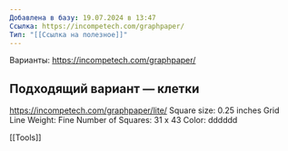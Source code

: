 ```yaml
---
Добавлена в базу: 19.07.2024 в 13:47
Ссылка: https://incompetech.com/graphpaper/
Тип: "[[Ссылка на полезное]]"
---
```

Варианты: https://incompetech.com/graphpaper/

## Подходящий вариант — клетки

https://incompetech.com/graphpaper/lite/
Square size: 0.25 inches
Grid Line Weight: Fine
Number of Squares: 31 x 43
Color: dddddd

[[Tools]]




